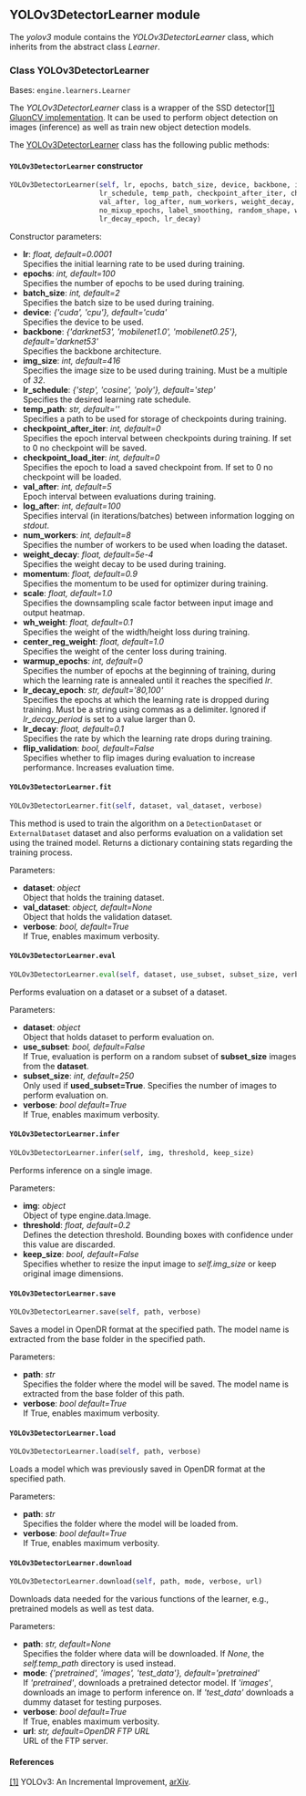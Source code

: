 ## YOLOv3DetectorLearner module

The *yolov3* module contains the *YOLOv3DetectorLearner* class, which inherits from the abstract class *Learner*.

### Class YOLOv3DetectorLearner
Bases: `engine.learners.Learner`

The *YOLOv3DetectorLearner* class is a wrapper of the SSD detector[[1]](#yolo-1)
[GluonCV implementation](https://github.com/dmlc/gluon-cv/blob/master/gluoncv/model_zoo/yolo/yolo3.py).
It can be used to perform object detection on images (inference) as well as train new object detection models.

The [YOLOv3DetectorLearner](#src.opendr.perception.object_detection_2d.yolov3.yolov3_learner.py) class has the following
public methods:

#### `YOLOv3DetectorLearner` constructor
```python
YOLOv3DetectorLearner(self, lr, epochs, batch_size, device, backbone, img_size,
                      lr_schedule, temp_path, checkpoint_after_iter, checkpoint_load_iter,
                      val_after, log_after, num_workers, weight_decay, momentum, mixup,
                      no_mixup_epochs, label_smoothing, random_shape, warmup_epochs, lr_decay_period,
                      lr_decay_epoch, lr_decay)
```

Constructor parameters:

- **lr**: *float, default=0.0001*\
  Specifies the initial learning rate to be used during training.
- **epochs**: *int, default=100*\
  Specifies the number of epochs to be used during training.
- **batch_size**: *int, default=2*\
  Specifies the batch size to be used during training.
- **device**: *{'cuda', 'cpu'}, default='cuda'*\
  Specifies the device to be used.
- **backbone**: *{'darknet53', 'mobilenet1.0', 'mobilenet0.25'}, default='darknet53'*\
  Specifies the backbone architecture.
- **img_size**: *int, default=416*\
  Specifies the image size to be used during training. Must be a multiple of *32*.
- **lr_schedule**: *{'step', 'cosine', 'poly'}, default='step'*\
  Specifies the desired learning rate schedule.
- **temp_path**: *str, default=''*\
  Specifies a path to be used for storage of checkpoints during training.
- **checkpoint_after_iter**: *int, default=0*\
  Specifies the epoch interval between checkpoints during training. If set to 0 no checkpoint will be saved.
- **checkpoint_load_iter**: *int, default=0*\
  Specifies the epoch to load a saved checkpoint from. If set to 0 no checkpoint will be loaded.
- **val_after**: *int, default=5*\
  Epoch interval between evaluations during training.
- **log_after**: *int, default=100*\
  Specifies interval (in iterations/batches) between information logging on *stdout*.
- **num_workers**: *int, default=8*\
  Specifies the number of workers to be used when loading the dataset.
- **weight_decay**: *float, default=5e-4*\
  Specifies the weight decay to be used during training.
- **momentum**: *float, default=0.9*\
  Specifies the momentum to be used for optimizer during training.
- **scale**: *float, default=1.0*\
  Specifies the downsampling scale factor between input image and output heatmap.
- **wh_weight**: *float, default=0.1*\
  Specifies the weight of the width/height loss during training.
- **center_reg_weight**: *float, default=1.0*\
  Specifies the weight of the center loss during training.
- **warmup_epochs**: *int, default=0*\
  Specifies the number of epochs at the beginning of training, during which the learning rate is annealed until it reaches the specified *lr*.
- **lr_decay_epoch**: *str, default='80,100'*\
  Specifies the epochs at which the learning rate is dropped during training.
  Must be a string using commas as a delimiter. Ignored if *lr_decay_period* is set to a value larger than 0.
- **lr_decay**: *float, default=0.1*\
  Specifies the rate by which the learning rate drops during training.
- **flip_validation**: *bool, default=False*\
  Specifies whether to flip images during evaluation to increase performance.
  Increases evaluation time.


#### `YOLOv3DetectorLearner.fit`
```python
YOLOv3DetectorLearner.fit(self, dataset, val_dataset, verbose)
```

This method is used to train the algorithm on a `DetectionDataset` or `ExternalDataset` dataset and also performs evaluation
on a validation set using the trained model. Returns a dictionary containing stats regarding the training process.

Parameters:

- **dataset**: *object*\
  Object that holds the training dataset.
- **val_dataset**: *object, default=None*\
  Object that holds the validation dataset.
- **verbose**: *bool, default=True*\
  If True, enables maximum verbosity.

#### `YOLOv3DetectorLearner.eval`
```python
YOLOv3DetectorLearner.eval(self, dataset, use_subset, subset_size, verbose)
```

Performs evaluation on a dataset or a subset of a dataset.

Parameters:

- **dataset**: *object*\
  Object that holds dataset to perform evaluation on.
- **use_subset**: *bool, default=False*\
  If True, evaluation is perform on a random subset of **subset_size** images from the **dataset**.
- **subset_size**: *int, default=250*\
  Only used if **used_subset=True**. Specifies the number of images to perform evaluation on.
- **verbose**: *bool default=True*\
  If True, enables maximum verbosity.

#### `YOLOv3DetectorLearner.infer`
```python
YOLOv3DetectorLearner.infer(self, img, threshold, keep_size)
```

Performs inference on a single image.

Parameters:

- **img**: *object*\
  Object of type engine.data.Image.
- **threshold**: *float, default=0.2*\
  Defines the detection threshold. Bounding boxes with confidence under this value are discarded.
- **keep_size**: *bool, default=False*\
  Specifies whether to resize the input image to *self.img_size* or keep original image dimensions.

#### `YOLOv3DetectorLearner.save`
```python
YOLOv3DetectorLearner.save(self, path, verbose)
```

Saves a model in OpenDR format at the specified path. The model name is extracted from the base folder in the specified path.

Parameters:

- **path**: *str*\
  Specifies the folder where the model will be saved. The model name is extracted from the base folder of this path.
- **verbose**: *bool default=True*\
  If True, enables maximum verbosity.

#### `YOLOv3DetectorLearner.load`
```python
YOLOv3DetectorLearner.load(self, path, verbose)
```

Loads a model which was previously saved in OpenDR format at the specified path.

Parameters:

- **path**: *str*\
  Specifies the folder where the model will be loaded from.
- **verbose**: *bool default=True*\
  If True, enables maximum verbosity.

#### `YOLOv3DetectorLearner.download`
```python
YOLOv3DetectorLearner.download(self, path, mode, verbose, url)
```

Downloads data needed for the various functions of the learner, e.g., pretrained models as well as test data.

Parameters:

- **path**: *str, default=None*\
  Specifies the folder where data will be downloaded. If *None*, the *self.temp_path* directory is used instead.
- **mode**: *{'pretrained', 'images', 'test_data'}, default='pretrained'*\
  If *'pretrained'*, downloads a pretrained detector model. If *'images'*, downloads an image to perform inference on. If
  *'test_data'* downloads a dummy dataset for testing purposes.
- **verbose**: *bool default=True*\
  If True, enables maximum verbosity.
- **url**: *str, default=OpenDR FTP URL*\
  URL of the FTP server.

#### References
<a name="yolo-1" href="https://arxiv.org/abs/1804.02767">[1]</a> YOLOv3: An Incremental Improvement,
[arXiv](https://arxiv.org/abs/1804.02767).